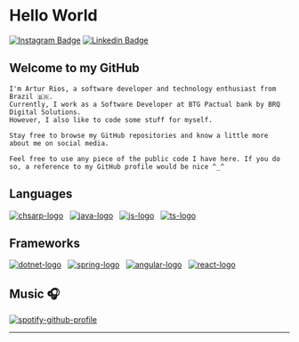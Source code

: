 # Hello World

[![Instagram Badge](https://img.shields.io/badge/Instagram-%23E4405F.svg?&style=flat-square&logo=instagram&logoColor=white&color=071A2C&link=https://www.instagram.com/artur.rso)](https://www.instagram.com/artur.rso)
[![Linkedin Badge](https://img.shields.io/badge/LinkedIn-%230077B5.svg?&style=flat-square&logo=linkedin&logoColor=white&color=071A2C&link=https://www.linkedin.com/in/artur-rso)](https://www.linkedin.com/in/artur-rso)

## Welcome to my GitHub

``` plain-text
I'm Artur Rios, a software developer and technology enthusiast from Brazil 🇧🇷. 
Currently, I work as a Software Developer at BTG Pactual bank by BRQ Digital Solutions.
However, I also like to code some stuff for myself.

Stay free to browse my GitHub repositories and know a little more about me on social media.

Feel free to use any piece of the public code I have here. If you do so, a reference to my GitHub profile would be nice ^_^
```

## Languages

[![chsarp-logo](https://img.icons8.com/color/48/000000/c-sharp-logo-2.png)](https://learn.microsoft.com/en-us/dotnet/csharp/)
&nbsp;
[![java-logo](https://img.icons8.com/color/48/000000/java-coffee-cup-logo--v1.png)](https://dev.java/)
&nbsp;
[![js-logo](https://img.icons8.com/color/48/000000/javascript--v1.png)](https:https://www.javascript.com/)
&nbsp;
[![ts-logo](https://img.icons8.com/fluency/48/typescript--v1.png)](https://www.typescriptlang.org/)

## Frameworks

[![dotnet-logo](https://img.icons8.com/color/48/net-framework.png)](https://dotnet.microsoft.com/en-us/)
&nbsp;
[![spring-logo](https://img.icons8.com/color/48/spring-logo.png)](https://spring.io/)
&nbsp;
[![angular-logo](https://img.icons8.com/color/48/angularjs.png)](https://angular.io/)
&nbsp;
[![react-logo](https://img.icons8.com/office/48/react.png)](https://reactjs.org/)

## Music 🎧

[![spotify-github-profile](https://spotify-github-profile.vercel.app/api/view?uid=22x4ec27ypqw6ds7y3jjze5ya&cover_image=true&theme=default)](https://github.com/kittinan/spotify-github-profile)

---
